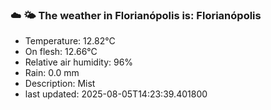 ### ☁️ 🌤️  The weather in Florianópolis is: Florianópolis

- Temperature: 12.82°C
- On flesh: 12.66°C
- Relative air humidity: 96%
- Rain: 0.0 mm
- Description: Mist
- last updated: 2025-08-05T14:23:39.401800

